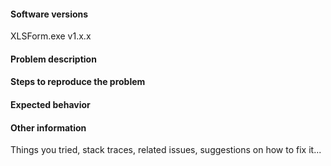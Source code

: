 <!-- 

Thank you for taking the time to report an ODK XLSForm.exe issue!

This space is for submitting problems and feature requests. For general usage or form design questions, please email opendatakit@googlegroups.com or for ODK XLSForm.exe source code questions, please email opendatakit-developers@googlegroups.com

Before filling this form, visit https://github.com/opendatakit/xlsform-windows/issues and search to see whether your issue was already reported or fixed. If you find a match, comment on it or add a +1 rather than posting a new issue. If you find a problem you know how to fix, submit a pull request. 🎉

For all problem reports, please use the template below. Also include any relevant stack traces or error messages.

For feature requests, please include the problem description (what problem do you have that can't currently be solved?) and a proposed solution if you have one in mind (optional). You can delete the template. 

-->

#### Software versions 
XLSForm.exe v1.x.x

#### Problem description

#### Steps to reproduce the problem

#### Expected behavior

#### Other information 
Things you tried, stack traces, related issues, suggestions on how to fix it...